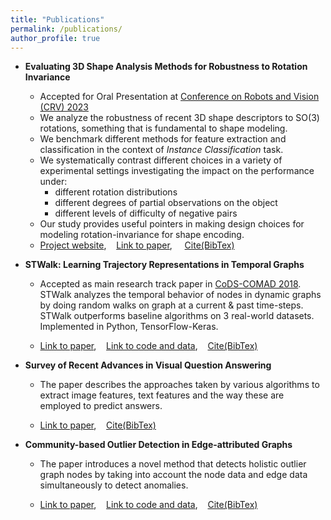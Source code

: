 ```yaml
---
title: "Publications"
permalink: /publications/
author_profile: true
---
```

* **Evaluating 3D Shape Analysis Methods for Robustness to Rotation Invariance**
    * Accepted for Oral Presentation at [Conference on Robots and Vision (CRV) 2023](https://www.computerrobotvision.org/)
    * We analyze the robustness of recent 3D shape descriptors to SO(3) rotations, something that is fundamental to shape modeling. 
    * We benchmark different methods for feature extraction and classification in the context of _Instance Classification_ task.
    * We systematically contrast different choices in a variety of experimental settings investigating the impact on the performance under: 
       * different rotation distributions
       * different degrees of partial observations on the object
       * different levels of difficulty of negative pairs
    * Our study provides useful pointers in making design choices for modeling rotation-invariance for shape encoding.
    * [Project website](https://supriya-gdptl.github.io/papers/evaluate3d.html), &nbsp;&nbsp;&nbsp;[Link to paper](https://arxiv.org/abs/2305.18557), &nbsp;&nbsp;&nbsp; [Cite(BibTex)](https://scholar.googleusercontent.com/scholar.bib?q=info:O-gm-0rBkgAJ:scholar.google.com/&output=citation&scisdr=Cm1eVw1WEPWHhyNwv2g:AGlGAw8AAAAAZIN2p2gay6W0abzhpV_e8_r7kJ8&scisig=AGlGAw8AAAAAZIN2pwsXbek8NboCLKwdJX8ICE4&scisf=4&ct=citation&cd=-1&hl=en)


* **STWalk: Learning Trajectory Representations in Temporal Graphs**

    * Accepted as main research track paper in [CoDS-COMAD 2018](http://cods-comad.in/2018/index.html). STWalk analyzes the temporal behavior of nodes in dynamic graphs by doing random walks on graph at a current & past time-steps. STWalk outperforms baseline algorithms on 3 real-world datasets. Implemented in Python, TensorFlow-Keras.

    * [Link to paper](https://arxiv.org/pdf/1711.04150.pdf), &nbsp;&nbsp;&nbsp;[Link to code and data](https://github.com/supriya-pandhre/STWalk), &nbsp;&nbsp;&nbsp;[Cite(BibTex)](https://scholar.googleusercontent.com/scholar.bib?q=info:SCpa2MG9X2AJ:scholar.google.com/&output=citation&scisig=AAGBfm0AAAAAW2qKAsXoq1ZlgfLc6IQuXEu84W0dR-WX&scisf=4&ct=citation&cd=-1&hl=en)


* **Survey of Recent Advances in Visual Question Answering**

    * The paper describes the approaches taken by various algorithms to extract image features, text features and the way these are employed to predict answers.

    * [Link to paper](https://arxiv.org/pdf/1709.08203.pdf), &nbsp;&nbsp;&nbsp;[Cite(BibTex)](https://scholar.googleusercontent.com/scholar.bib?q=info:rsd6a-G8G1IJ:scholar.google.com/&output=citation&scisig=AAGBfm0AAAAAW2qKmGfQeekZ9FDLjH3L_kv_8Rh2_fi8&scisf=4&ct=citation&cd=-1&hl=en)


* **Community-based Outlier Detection in Edge-attributed Graphs**

    * The paper introduces a novel method that detects holistic outlier graph nodes by taking into account the node data and edge data simultaneously to detect anomalies.

    * [Link to paper](https://arxiv.org/pdf/1612.09435.pdf), &nbsp;&nbsp;&nbsp;[Link to code and data](https://github.com/supriya-pandhre/HCODA), &nbsp;&nbsp;&nbsp;[Cite(BibTex)](https://scholar.googleusercontent.com/scholar.bib?q=info:Zz4eXVOhkxgJ:scholar.google.com/&output=citation&scisig=AAGBfm0AAAAAW2qK3n4mQUF3eREUuj1JiyIruQ0AmmAz&scisf=4&ct=citation&cd=-1&hl=en)


